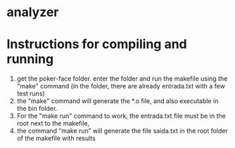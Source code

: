 # analyzer
 

# Instructions for compiling and running

1. get the poker-face folder. enter the folder and run the makefile using the "make" command (in the folder, there are already
   entrada.txt with a few test runs)
2. the "make" command will generate the \*.o file, and also executable in the bin folder.
3. For the "make run" command to work, the entrada.txt file must be in the root next to the makefile,
4. the command “make run” will generate the file saida.txt in the root folder of the
   makefile with results
